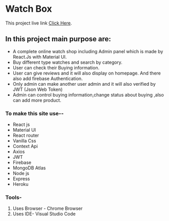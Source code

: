 # Watch Box

This project live link [Click Here](https://watch-box-eb445.web.app/).

## In this project main purpose are:

* A complete online watch shop including Admin panel which is made by React.Js with Material UI. 
* Buy different type watches and search by category.
* User can check their Buying information.
* User can give reviews and it will also display on homepage. And there also add firebase Authentication.
* Only admin can make another user admin and it will also verified by JWT (Json Web Token)
* Admin can control buying information,change status about buying ,also can add more product.

### To make this site use--
* React js
* Material UI
* React router
* Vanilla Css
* Context Api
* Axios
* JWT
* Firebase
* MongoDB Atlas
* Node js
* Express
* Heroku

### Tools-
1. Uses Browser - Chrome Browser
2. Uses IDE- Visual Studio Code

